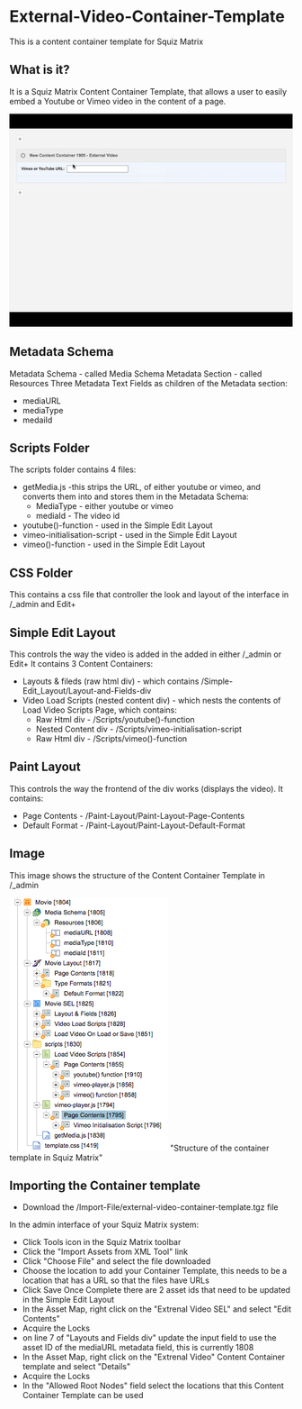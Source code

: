 # External-Video-Container-Template
This is a content container template for Squiz Matrix
## What is it?
It is a Squiz Matrix Content Container Template, that allows a user to easily embed a Youtube or Vimeo video in the content of a page.

![External Vieo Template demo](https://github.com/dletorey/External-Video-Container-Template/blob/master/Images/external-video-demo.gif)
## Metadata Schema
Metadata Schema - called Media Schema
Metadata Section - called Resources
Three Metadata Text Fields as children of the Metadata section:
* mediaURL
* mediaType
* medaiId
## Scripts Folder
The scripts folder contains 4 files:
* getMedia.js -this strips the URL, of either youtube or vimeo, and converts them into and stores them in the Metadata Schema:
  * MediaType - either youtube or vimeo
  * mediaId - The video id
* youtube()-function - used in the Simple Edit Layout
* vimeo-initialisation-script - used in the Simple Edit Layout
* vimeo()-function - used in the Simple Edit Layout
## CSS Folder
This contains a css file that controller the look and layout of the interface in /_admin and Edit+
## Simple Edit Layout
This controls the way the video is added in the added in either /_admin or Edit+
It contains 3 Content Containers:
* Layouts & fileds (raw html div) - which contains /Simple-Edit_Layout/Layout-and-Fields-div
* Video Load Scripts (nested content div) - which nests the contents of Load Video Scripts Page, which contains:
  * Raw Html div - /Scripts/youtube()-function
  * Nested Content div - /Scripts/vimeo-initialisation-script
  * Raw Html div - /Scripts/vimeo()-function
## Paint Layout
This controls the way the frontend of the div works (displays the video).
It contains:
* Page Contents - /Paint-Layout/Paint-Layout-Page-Contents
* Default Format - /Paint-Layout/Paint-Layout-Default-Format
## Image
This image shows the structure of the Content Container Template in /_admin

![Structure in Matrix](https://github.com/dletorey/External-Video-Container-Template/blob/master/Images/external-video-Container-Template.png) "Structure of the container template in Squiz Matrix"
## Importing the Container template
* Download the /Import-File/external-video-container-template.tgz file

In the admin interface of your Squiz Matrix system:
* Click Tools icon in the Squiz Matrix toolbar
* Click the "Import Assets from XML Tool" link
* Click "Choose File" and select the file downloaded
* Choose the location to add your Container Template, this needs to be a location that has a URL so that the files have URLs
* Click Save
Once Complete there are 2 asset ids that need to be updated in the Simple Edit Layout
* In the Asset Map, right click on the "Extrenal Video SEL" and select "Edit Contents"
* Acquire the Locks
* on line 7 of "Layouts and Fields div" update the input field to use the asset ID of the mediaURL metadata field, this is currently 1808
* In the Asset Map, right click on the "Extrenal Video" Content Container template and select "Details"
* Acquire the Locks
* In the "Allowed Root Nodes" field select the locations that this Content Container Template can be used
